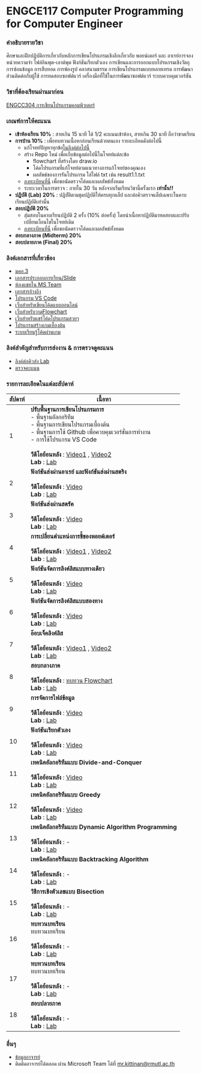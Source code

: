 # ENGCE117 Computer Programming for Computer Engineer

### คำอธิบายรายวิชา
ศึกษาและฝึกปฏิบัติการเกี่ยวกับหลักการเขียนโปรแกรมเชิงลึกเกี่ยวกับ พอยน์เตอร์ และ อาเรย์​ การจองหน่วยความจำ ไฟล์อินพุต-เอาต์พุต ฟังก์ชันเรียกตัวเอง การเขียนและการออกแบบโปรแกรมเชิงวัตถุ การซ่อนข้อมูล การสืบทอด การพ้องรูป คลาสนามธรรม การเขียนโปรแกรมแบบหลายเทรด การพัฒนาส่วนติดต่อกับผู้ใช้ การทดสอบซอฟต์แวร์ เครื่องมือที่ใช้ในการพัฒนาซอฟต์แวร์ ระบบควบคุมเวอร์ชัน

### วิชาที่ต้องเรียนผ่านมาก่อน
[ENGCC304  การเขียนโปรแกรมคอมพิวเตอร์](https://github.com/tumrmutl/ENGCC304-Computer-Programming)

### เกณฑ์การให้คะแนน
* **เข้าห้องเรียน 10%** : สายเกิน 15 นาที ได้ 1/2 คะแนนเข้าห้อง, สายเกิน 30 นาที ถือว่าขาดเรียน
* **การบ้าน 10%** : เพื่อทบทวนเนื้อหาก่อนเรียนด้วยตนเอง รายละเอียดดังต่อไปนี้
    - แก้โจทย์ปัญหาทุกข้อ[ในลิงค์ต่อไปนี้](https://github.com/tumrmutl/ENGCC304-Computer-Programming/tree/main/Homework)
    - สร้าง Repo ใหม่ เพื่อเก็บข้อมูลต่อไปนี้ในโจทย์แต่ละข้อ
        - flowchart ที่สร้างโดย draw.io
        - โค้ดโปรแกรมที่แก้โจทย์ตามแนวทางการแก้โจทย์ของคุณเอง
        - ผลลัพธ์ของการรันโปรแกรม ใส่ไฟล์ txt เช่น result1.1.txt
    - [ลงทะเบียนที่นี่](https://forms.gle/ck123S9iJnLYqXun9) เพื่อขอนัดตรวจโค้ดและผลลัพธ์ทั้งหมด
    - ระยะเวลาในการตรวจ : ภายใน 30 วัน หลังจากเริ่มเรียนวิชานี้ครั้งแรก **เท่านั้น!!**
* **ปฏิบัติ (Lab) 20%** : ปฏิบััติตามชุดปฏิบัติให้ครบทุกแล็ป และต่อคิวตรวจแล็ปเฉพาะในคาบเรียนปฏิบัติเท่านั้น
* **สอบปฏิบัติ 20%**
    - สุ่มสอบในคาบเรียนปฏิบัติ 2 ครั้ง (10% ต่อครั้ง) โดยนำเนื้อหาปฏิบัติมาทดสอบและปรับเปลี่ยนเงื่อนไขในโจทย์เดิม
    - [ลงทะเบียนที่นี่](https://forms.gle/ck123S9iJnLYqXun9) เพื่อขอนัดตรวจโค้ดและผลลัพธ์ทั้งหมด
* **สอบกลางภาค (Midterm) 20%**
* **สอบปลายภาค (Final) 20%**

### ลิงค์เอกสารที่เกี่ยวข้อง
* [มคอ.3](https://docs.google.com/document/d/1WHoxwYazWH7OdnVm56_z0LaLQHmLAhbA7fRn0yG5m_Y/edit?usp=sharing)
* [เอกสารประกอบการเรียน/Slide](https://drive.google.com/drive/folders/18yq_AvC9nJS1tFPI63SnPklVF7EagrN7?usp=sharing)
* [ห้องแชทใน MS Team](https://teams.microsoft.com/l/team/19%3ASRc4lB9z91Vay6mrtEaEm14MyYUYn_hccTzFXdp1NyE1%40thread.tacv2/conversations?groupId=37d36e7f-c2eb-4dcf-9320-32ee74544bd8&tenantId=2c0a3819-8c66-4ae1-9a99-3832d9facbd9)
* [เอกสารอ้างอิง](https://autolib.rmutl.ac.th/Catalog/BibItem.aspx?BibID=b00141555)
* [โปรแกรม VS Code](https://code.visualstudio.com/download)
* [เว็บสำหรับเขียนโค้ดแบบออนไลน์](https://onlinegdb.com)
* [เว็บสำหรับวาดFlowchart](https://draw.io)
* [เว็บสำหรับแชร์โค้ดโปรแกรมสวยๆ](https://carbon.now.sh/?bg=rgba%2874%2C144%2C226%2C1%29&t=material&wt=none&l=text%2Fx-c%2B%2Bsrc&width=828&ds=false&dsyoff=20px&dsblur=68px&wc=true&wa=true&pv=56px&ph=56px&ln=true&fl=1&fm=Fira+Code&fs=14px&lh=152%25&si=false&es=2x&wm=false&code=%2523include%2520%253Cstdio.h%253E%250A%250Aint%2520main%28%29%2520%257B%250A%2520%2520printf%28%2522Hello%2522%29%2520%253B%250A%2520%2520return%25200%2520%253B%250A%257D%252F%252Fend%2520function)
* [โปรแกรมสร้างเกมเบื้องต้น](https://arcade.makecode.com/)
* [ระบบเรียนรู้โค้ดผ่านเกม](https://www.codingame.com/home)

### ลิงค์สำคัญสำหรับการส่งงาน & การตรวจดูคะแนน
* [ลิงค์ต่อคิวส่ง Lab](https://forms.gle/qNwGNkvNeo19XgnD8)
* [ตรวจคะแนน](https://docs.google.com/spreadsheets/d/1XV0xPuBfEJ5ZdCDUrEp4B8D2SlRuQ0hVXaSh_xA-wW8/edit?usp=sharing)

### รายการละเอียดในแต่ละสัปดาห์
สัปดาห์ | เนื้อหา
--- | ---
1| **ปรับพื้นฐานการเขียนโปรแกรมการ** <br />- พื้นฐานอัลกอริทึม<br />- พื้นฐานการเขียนโปรแกรมเบื้องต้น<br />- พื้นฐานการใช้ Github เพื่อควบคุมเวอร์ชั่นการทำงาน<br />- การใช้โปรแกรม VS Code<br /><br />**วีดีโอย้อนหลัง** : [Video1](https://www.youtube.com/watch?v=01p2FCUcYY8) , [Video2](https://www.youtube.com/watch?v=rI52J5TJTMw)<br />**Lab** : [Lab](https://github.com/tumrmutl/ENGCC304-Computer-Programming/blob/main/Lab/Lab01-Basic-Display-Input-Output.md)
2| **ฟังก์ชันส่งผ่านอาเรย์ และฟังก์ชันส่งผ่านสตริง** <br /><br />**วีดีโอย้อนหลัง** : [Video](https://www.youtube.com/watch?v=9hEjesjU_k0)<br />**Lab** : [Lab](https://github.com/tumrmutl/ENGCC304-Computer-Programming/blob/main/Lab/Lab02-Basic-Flowchart.md)
3| **ฟังก์ชันส่งผ่านสตรัค** <br /><br />**วีดีโอย้อนหลัง** : [Video](https://www.youtube.com/watch?v=ml6_NafY3u4)<br />**Lab** : [Lab](https://github.com/tumrmutl/ENGCC304-Computer-Programming/blob/main/Lab/Lab03-Codex.md)
4| **การเปลี่ยนตำแหน่งการชี้ของพอยด์เตอร์** <br /><br />**วีดีโอย้อนหลัง** : [Video1](https://www.youtube.com/watch?v=5mSartNW-0c) , [Video2](https://www.youtube.com/watch?v=sL6D7CRhNcA)<br />**Lab** : [Lab](https://github.com/tumrmutl/ENGCC304-Computer-Programming/blob/main/Lab/Lab04-Variable-Operator.md)
5| **ฟังก์ชันจัดการลิงค์ลิสแบบทางเดียว** <br /><br />**วีดีโอย้อนหลัง** : [Video](#)<br />**Lab** : [Lab](https://github.com/tumrmutl/ENGCC304-Computer-Programming/blob/main/Lab/Lab05-If-Else-Switch-Case.md)
6| **ฟังก์ชันจัดการลิงค์ลิสแบบสองทาง** <br /><br />**วีดีโอย้อนหลัง** : [Video](https://www.youtube.com/watch?v=RgPZfEIItxg)<br />**Lab** : [Lab](https://github.com/tumrmutl/ENGCC304-Computer-Programming/blob/main/Lab/Lab06-For-Loop.md)
7| **อ๊อบเจ็คลิงค์ลิส** <br /><br />**วีดีโอย้อนหลัง** : [Video1](https://www.youtube.com/watch?v=SDOaMhy42RA) , [Video2](https://www.youtube.com/watch?v=pB6ibWypdDY)<br />**Lab** : [Lab](https://github.com/tumrmutl/ENGCC304-Computer-Programming/blob/main/Lab/Lab07-While-DoWhile.md)
8| **สอบกลางภาค** <br /><br />**วีดีโอย้อนหลัง** : [ทบทวน Flowchart](https://www.youtube.com/watch?v=lyzEe20rKG4)<br />**Lab** : [Lab](https://github.com/tumrmutl/ENGCC304-Computer-Programming/blob/main/Lab/Lab08-Apply.md)
9| **การจัดการไฟล์ข้อมูล** <br /><br />**วีดีโอย้อนหลัง** : [Video](https://www.youtube.com/watch?v=u5rshhQ1ZJQ)<br />**Lab** : [Lab](https://github.com/tumrmutl/ENGCC304-Computer-Programming/blob/main/Lab/Lab09-Array.md)
10| **ฟังก์ชันเรียกตัวเอง** <br /><br />**วีดีโอย้อนหลัง** : [Video](https://www.youtube.com/watch?v=jEWPSXGDCdc)<br />**Lab** : [Lab](https://github.com/tumrmutl/ENGCC304-Computer-Programming/blob/main/Lab/Lab10-String.md)
11| **เทคนิคอัลกอริทึมแบบ Divide-and-Conquer** <br /><br />**วีดีโอย้อนหลัง** : [Video](https://www.youtube.com/watch?v=Wd7nHpBTSy0)<br />**Lab** : [Lab](https://github.com/tumrmutl/ENGCC304-Computer-Programming/blob/main/Lab/Lab11-Function.md)
12| **เทคนิคอัลกอริทึมแบบ Greedy** <br /><br />**วีดีโอย้อนหลัง** : [Video](https://www.youtube.com/watch?v=PTyQoGqi_NU)<br />**Lab** : [Lab](https://github.com/tumrmutl/ENGCC304-Computer-Programming/blob/main/Lab/Lab12-Structure.md)
13| **เทคนิคอัลกอริทึมแบบ Dynamic Algorithm Programming** <br /><br />**วีดีโอย้อนหลัง** : -<br />**Lab** : [Lab](https://github.com/tumrmutl/ENGCC304-Computer-Programming/blob/main/Lab/Lab13-Pointer.md)
14| **เทคนิคอัลกอริทึมแบบ Backtracking Algorithm** <br /><br />**วีดีโอย้อนหลัง** : -<br />**Lab** : [Lab](https://github.com/tumrmutl/ENGCC304-Computer-Programming/blob/main/Lab/Lab14-Min-Max.md)
15| **วิธีการเชิงตัวเลขแบบ Bisection** <br /><br />**วีดีโอย้อนหลัง** : -<br />**Lab** : [Lab](https://github.com/tumrmutl/ENGCC304-Computer-Programming/blob/main/Lab/Lab15-File.md)
16| **ทบทวนบทเรียน** <br />ทบทวนบทเรียน<br /><br />**วีดีโอย้อนหลัง** : -<br />**Lab** : [Lab](https://github.com/tumrmutl/ENGCC304-Computer-Programming/blob/main/Lab/Lab16-Basic-Sort-Search.md)
17| **ทบทวนบทเรียน** <br />ทบทวนบทเรียน<br /><br />**วีดีโอย้อนหลัง** : -<br />**Lab** : [Lab](https://github.com/tumrmutl/ENGCC304-Computer-Programming/blob/main/Lab/Lab17-Apply.md)
18| **สอบปลายภาค** <br /><br />**วีดีโอย้อนหลัง** : -<br />**Lab** : [Lab](https://github.com/tumrmutl/ENGCC304-Computer-Programming/blob/main/Lab/Lab18-Apply.md)

### อื่นๆ
* [ข้อมูลอาจารย์](https://lms.rmutl.ac.th/teachers/detail/24002453439513437/5fd51c39cb8f05637cb8e96df6ec9392edb3ec16ea62666620cda4fd8f8b3e72)
* ติดติดอาจารย์ได้ตลอด ผ่าน Microsoft Team ได้ที่ mr.kittinan@rmutl.ac.th
